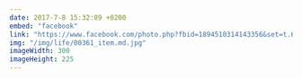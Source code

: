 ```yaml
---
date: 2017-7-8 15:32:09 +0200
embed: "facebook"
link: "https://www.facebook.com/photo.php?fbid=1894510314143356&set=t.665230329&type=3&theater"
img: "/img/life/00361_item.md.jpg"
imageWidth: 300
imageHeight: 225
---
```

